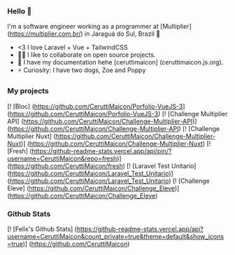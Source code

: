 ### Hello 👋

I'm a software engineer working as a programmer at [Multiplier] (https://multiplier.com.br/) in Jaraguá do Sul, Brazil 🌆

- <3 I love Laravel + Vue + TailwindCSS
- 🧑‍💻 I like to collaborate on open source projects.
- 💬 I have my documentation hehe [ceruttimaicon] (ceruttimaicon.js.org).
- ⚡ Curiosity: I have two dogs, Zoe and Poppy
### My projects

[! [Bloc] (https://github.com/CeruttiMaicon/Porfolio-VueJS-3] (https://github.com/CeruttiMaicon/Porfolio-VueJS-3)
[! [Challenge Multiplier API] (https://github.com/CeruttiMaicon/Challenge-Multiplier-API)] (https://github.com/CeruttiMaicon/Challenge-Multiplier-API)
[! [Challenge Multiplier Nuxt] (https://github.com/CeruttiMaicon/Challenge-Multiplier-Nuxt)] (https://github.com/CeruttiMaicon/Challenge-Multiplier-Nuxt)
[! [Fresh] (https://github-readme-stats.vercel.app/api/pin/?username=CeruttiMaicon&repo=fresh)] (https://github.com/CeruttiMaicon/fresh)
[! [Laravel Test Unitario] (https://github.com/CeruttiMaicon/Laravel_Test_Unitario)] (https://github.com/CeruttiMaicon/Laravel_Test_Unitario)
[! [Challenge Eleve] (https://github.com/CeruttiMaicon/Challenge_Eleve)] (https://github.com/CeruttiMaicon/Challenge_Eleve)

### Github Stats

[! [Felix's Github Stats] (https://github-readme-stats.vercel.app/api?username=CeruttiMaicon&count_private=true&theme=default&show_icons=true)] (https://github.com/CeruttiMaicon)
